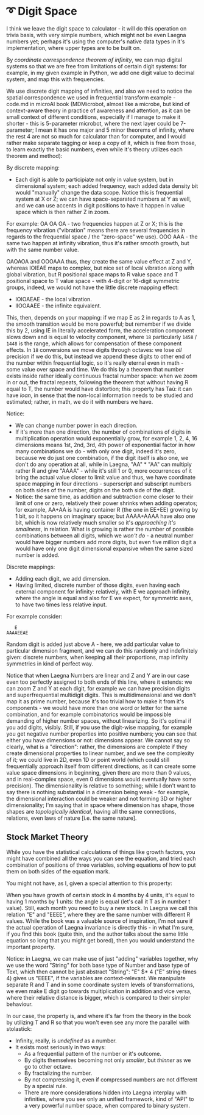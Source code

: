 # ➰ Digit Space

I think we leave the digit space to calculator - it will do this operation on trivia basis, with very simple numbers, which might not be even Laegna numbers yet; perhaps it's using the computer's native data types in it's implementation, where upper types are to be built on.

By _coordinate correspondence theorem of infinity_, we can map digital systems so that we are free from limitations of certain digit systems: for example, in my given example in Python, we add one digit value to decimal system, and map this with frequencies.

We use discrete digit mapping of infinities, and also we need to notice the spatial correspondence we used in frequential transform example - code.md in microAI book (MDMicrobot, almost like a microbe, but kind of context-aware theory in practice of awareness and attention, as it can be small context of different conditions, especially if I manage to make it shorter - this is 5-parameter microbot, where the next layer could be 7-parameter; I mean it has one major and 5 minor theorems of infinity, where the rest 4 are not so much for calculator than for computer, and I would rather make separate tagging or keep a copy of it, which is free from those, to learn exactly the basic numbers, even while it's theory utilizes each theorem and method):

By discrete mapping:
- Each digit is able to participiate not only in value system, but in dimensional system; each added frequency, each added data density bit would "manually" change the data scope. Notice this is frequential system at X or Z; we can have space-separated numbers at Y as well, and we can use accents in digit positions to have it happen in value space which is then rather Z in zoom.

For example:
OA OA OA - two frequencies happen at Z or X; this is the frequency vibration ("vibration" means there are several frequencies in regards to the frequential space / the "zero-space" we use).
OOO AAA - the same two happen at infinity vibration, thus it's rather smooth growth, but with the same number value.

OAOAOA and OOOAAA thus, they create the same value effect at Z and Y, whereas IOIEAE maps to complex, but nice set of local vibration along with global vibration, but R positional space maps to R value space and T positional space to T value space - with 4-digit or 16-digit symmetric groups, indeed, we would not have the little discrete mapping effect:
- IOIOAEAE - the local vibration.
- IIOOAAEE - the infinite equivalent.

This, then, depends on your mapping: if we map E as 2 in regards to A as 1, the smooth transition would be more powerful; but remember if we divide this by 2, using IE in literally accelerated form, the acceleration component slows down and is equal to velocity component, where `18` particularly `1458` / `1448` is the range, which allows for compensation of these component effects. In `18` conversions we move digits through octaves: we lose _all_ precision if we do this, but instead we append these digits to other end of the number within frequential logic, so it's really eternal even in math - some value over space and time. We do this by a theorem that number exists inside rather ideally continuous fractal number space: when we zoom in or out, the fractal repeats, following the theorem that without having R equal to T, the number would have distortion; this property has Taù: it can have _loan_, in sense that the non-local information needs to be studied and estimated; rather, in math, we do it with numbers we have.

Notice:
- We can change number power in each direction.
- If it's more than one direction, the number of combinations of digits in multiplication operation would exponentially grow, for example 1, 2, 4, 16 dimensions means 1st, 2nd, 3rd, 4th power of exponential factor in how many combinations we do - with only one digit, indeed it's zero, because we do just one combination, if the digit itself is also one, we don't do any operation at all, while in Laegna, "AA" * "AA" can multiply rather R and give "AAAA" - while it's still 1 or 0, more occurrences of it bring the actual value closer to limit value and thus, we have coordinate space mapping in four directions - superscript and subscript numbers on both sides of the number, digits on the both side of the digit.
- Notice: the same time, as addition and subtraction come closer to their limit of one or zero, relatively their power shrinks when adding operatos; for example, AA+AA is having container R (the one in EE+EE) growing by 1 bit, so it happens on imaginary space; but AAAA+AAAA have also one bit, which is now relatively much smaller so it's _approaching it's smallness_, in relation. What is growing is rather the number of possible combinations between all digits, which we _won't do_ - a neutral number would have bigger numbers add more digits, but even five million digit a would have only one digit dimensional expansive when the same sized number is added.

Discrete mappings:
- Adding each digit, we add dimension.
- Having limited, discrete number of those digits, even having each external component for infinity: relatively, with E we approach infinity, where the angle is equal and also for E we expect, for symmetric axes, to have two times less relative input.

For example consider:

```
   E
AAAAEEAE
```

Random digit is added just above A - here, we add particular value to particular dimension fragment, and we can do this randomly and indefinitely given: discrete numbers, when keeping all their proportions, map infinity symmetries in kind of perfect way.

Notice that when Laegna Numbers are linear and Z and Y are in our case even too perfectly assigned to both ends of this line, where it extends: we can zoom Z and Y at each digit, for example we can have precision digits and superfrequential multidigit digits. This is multidimensional and we don't map it as prime number, because it's too trivial how to make it from it's components - we would have more than one word or letter for the same combination, and for example combinatorics would be impossible demanding of higher number spaces, without linearizing. So it's optimal if you add digits, visibly. Still, if you use the digit-wise mapping, for example you get negative number properties into positive numbers; you can see that either you have dimensions or not: dimensions appear. We cannot say so clearly, what is a "direction": rather, the dimensions are complete if they create dimensional properties to linear number, and we see the complexity of it; we could live in 2D, even 1D or point world (which could still frequentially approach itself from different directions, as it can create some value space dimensions in beginning, given there are more than 0 values, and in real-complex space, even 0 dimensions would eventually have some precision). The dimensionality is relative to something; while I don't want to say there is nothing substantial in a dimension being weak - for example, the dimensional interaction could be weaker and not forming 3D or higher dimensionality; I'm saying that in space where dimension has shape, those shapes are _topologically identical_, having all the same connections, relations, even laws of nature [i.e. the same nature].

## Stock Market Theory

While you have the statistical calculations of things like growth factors, you might have combined all the ways you can see the equation, and tried each combination of positions of three variables, solving equations of how to put them on both sides of the equation mark.

You might not have, as I, given a special attention to this property:

When you have growth of certain stock in 4 months by 4 units, it's equal to having 1 months by 1 units: the angle is equal (let's call it T as in number t value). Still, each month you need to buy a new stock. In Laegna we call this relation "E" and "EEEE", where they are the same number with different R values. While the book was a valuable source of inspiration, I'm not sure if the actual operation of Laegna invariance is directly this - in what I'm sure, if you find this book (quite thin, and the author talks about the same little equation so long that you might get bored), then you would understand the important property.

Notice: in Laegna, we can make use of just "adding" variables together, why we use the word "String" for both base type of Number and base type of Text, which then cannot be just abstract "String": "E" $* 4 ("E" string-times 4) gives us "EEEE", if the variables are context-relevant. We manipulate separate R and T and in some coordinate system levels of transformations, we even make E digit go towards multiplication in addition and vice versa, where their relative distance is bigger, which is compared to their simpler behaviour.

In our case, the property is, and where it's far from the theory in the book by utilizing T and R so that you won't even see any more the parallel with stolastick:
- Infinity, really, is _undefined_ as a number.
- It exists most seriously in two ways:
  - As a frequential pattern of the number or it's outcome.
  - By digits themselves becoming not only _smaller_, but _thinner_ as we go to other octave.
  - By fractalizing the number.
  - By not compressing it, even if compressed numbers are not different by a special rule.
  - There are more considerations hidden into Laegna interplay with infinities, where you see only an unified framework, kind of "API" to a very powerful number space, when compared to binary system.

